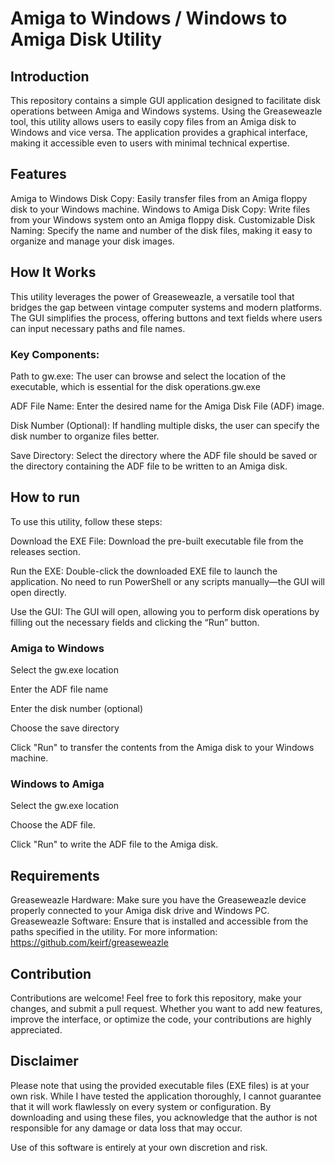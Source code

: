 # Amiga to Windows / Windows to Amiga Disk Utility
## Introduction
This repository contains a simple GUI application designed to facilitate disk operations between Amiga and Windows systems. Using the Greaseweazle tool, this utility allows users to easily copy files from an Amiga disk to Windows and vice versa. The application provides a graphical interface, making it accessible even to users with minimal technical expertise.

## Features
Amiga to Windows Disk Copy: Easily transfer files from an Amiga floppy disk to your Windows machine.
Windows to Amiga Disk Copy: Write files from your Windows system onto an Amiga floppy disk.
Customizable Disk Naming: Specify the name and number of the disk files, making it easy to organize and manage your disk images.

## How It Works
This utility leverages the power of Greaseweazle, a versatile tool that bridges the gap between vintage computer systems and modern platforms. The GUI simplifies the process, offering buttons and text fields where users can input necessary paths and file names.

### Key Components:
Path to gw.exe:
The user can browse and select the location of the  executable, which is essential for the disk operations.gw.exe

ADF File Name:
Enter the desired name for the Amiga Disk File (ADF) image.

Disk Number (Optional):
If handling multiple disks, the user can specify the disk number to organize files better.

Save Directory:
Select the directory where the ADF file should be saved or the directory containing the ADF file to be written to an Amiga disk.

## How to run
To use this utility, follow these steps:

Download the EXE File:
Download the pre-built executable file from the releases section.

Run the EXE:
Double-click the downloaded EXE file to launch the application.
No need to run PowerShell or any scripts manually—the GUI will open directly.

Use the GUI:
The GUI will open, allowing you to perform disk operations by filling out the necessary fields and clicking the “Run” button.

### Amiga to Windows
Select the gw.exe location

Enter the ADF file name

Enter the disk number (optional)

Choose the save directory

Click "Run" to transfer the contents from the Amiga disk to your Windows machine.

### Windows to Amiga
Select the gw.exe location

Choose the ADF file.

Click "Run" to write the ADF file to the Amiga disk.

## Requirements
Greaseweazle Hardware: Make sure you have the Greaseweazle device properly connected to your Amiga disk drive and Windows PC.
Greaseweazle Software: Ensure that is installed and accessible from the paths specified in the utility.
For more information: https://github.com/keirf/greaseweazle

## Contribution
Contributions are welcome! Feel free to fork this repository, make your changes, and submit a pull request. Whether you want to add new features, improve the interface, or optimize the code, your contributions are highly appreciated.

## Disclaimer
Please note that using the provided executable files (EXE files) is at your own risk. While I have tested the application thoroughly, I cannot guarantee that it will work flawlessly on every system or configuration. By downloading and using these files, you acknowledge that the author is not responsible for any damage or data loss that may occur.

Use of this software is entirely at your own discretion and risk.
